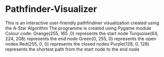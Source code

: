 # Pathfinder-Visualizer
This is an interactive user-friendly pathfindiner visualization created using the A-Star Algorithm
The programme is created using Pygame module
Colour code:
Orange(255, 165 ,0) represents the start node
Turquoise(64, 224, 208) represents the end node
Green(0, 255, 0) represents the open nodes
Red(255, 0, 0) represents the closed nodes
Purple(128, 0, 128) represents the shortest path from the start node to the end node
